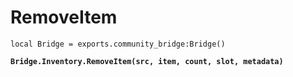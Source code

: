 # RemoveItem



<pre class="language-lua"><code class="lang-lua">local Bridge = exports.community_bridge:Bridge()

<strong>Bridge.Inventory.RemoveItem(src, item, count, slot, metadata)
</strong>
</code></pre>

